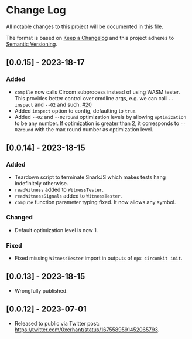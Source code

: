# Change Log

All notable changes to this project will be documented in this file.

The format is based on [Keep a Changelog](http://keepachangelog.com/)
and this project adheres to [Semantic Versioning](http://semver.org/).

## [0.0.15] - 2023-18-17

### Added

- `compile` now calls Circom subprocess instead of using WASM tester. This provides better control over cmdline args, e.g. we can call `--inspect` and `--O2` and such. [#20](https://github.com/erhant/circomkit/issues/20)
- Added `inspect` option to config, defaulting to `true`.
- Added `--O2` and `--O2round` optimization levels by allowing `optimization` to be any number. If optimization is greater than 2, it corresponds to `--O2round` with the max round number as optimization level.

## [0.0.14] - 2023-18-15

### Added

- Teardown script to terminate SnarkJS which makes tests hang indefinitely otherwise.
- `readWitness` added to `WitnessTester`.
- `readWitnessSignals` added to `WitnessTester`.
- `compute` function parameter typing fixed. It now allows any symbol.

### Changed

- Default optimization level is now 1.

### Fixed

- Fixed missing `WitnessTester` import in outputs of `npx circomkit init`.

## [0.0.13] - 2023-18-15

- Wrongfully published.

## [0.0.12] - 2023-07-01

- Released to public via Twitter post: <https://twitter.com/0xerhant/status/1675589591452065793>.
